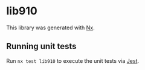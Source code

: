 # lib910

This library was generated with [Nx](https://nx.dev).

## Running unit tests

Run `nx test lib910` to execute the unit tests via [Jest](https://jestjs.io).
